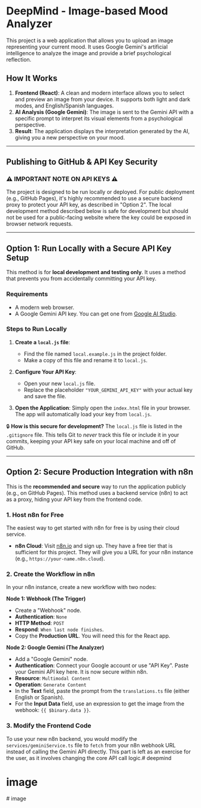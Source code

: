 # DeepMind - Image-based Mood Analyzer

This project is a web application that allows you to upload an image representing your current mood. It uses Google Gemini's artificial intelligence to analyze the image and provide a brief psychological reflection.

## How It Works

1.  **Frontend (React)**: A clean and modern interface allows you to select and preview an image from your device. It supports both light and dark modes, and English/Spanish languages.
2.  **AI Analysis (Google Gemini)**: The image is sent to the Gemini API with a specific prompt to interpret its visual elements from a psychological perspective.
3.  **Result**: The application displays the interpretation generated by the AI, giving you a new perspective on your mood.

---

## Publishing to GitHub & API Key Security

### :warning: IMPORTANT NOTE ON API KEYS :warning:
The project is designed to be run locally or deployed. For public deployment (e.g., GitHub Pages), it's highly recommended to use a secure backend proxy to protect your API key, as described in "Option 2". The local development method described below is safe for development but should not be used for a public-facing website where the key could be exposed in browser network requests.

---

## Option 1: Run Locally with a Secure API Key Setup

This method is for **local development and testing only**. It uses a method that prevents you from accidentally committing your API key.

### Requirements

*   A modern web browser.
*   A Google Gemini API key. You can get one from [Google AI Studio](https://aistudio.google.com/app/apikey).

### Steps to Run Locally

1.  **Create a `local.js` file**:
    *   Find the file named `local.example.js` in the project folder.
    *   Make a copy of this file and rename it to `local.js`.

2.  **Configure Your API Key**:
    *   Open your new `local.js` file.
    *   Replace the placeholder `"YOUR_GEMINI_API_KEY"` with your actual key and save the file.

3.  **Open the Application**: Simply open the `index.html` file in your browser. The app will automatically load your key from `local.js`.

:lock: **How is this secure for development?** The `local.js` file is listed in the `.gitignore` file. This tells Git to *never* track this file or include it in your commits, keeping your API key safe on your local machine and off of GitHub.

---

## Option 2: Secure Production Integration with n8n

This is the **recommended and secure** way to run the application publicly (e.g., on GitHub Pages). This method uses a backend service (n8n) to act as a proxy, hiding your API key from the frontend code.

### 1. Host n8n for Free

The easiest way to get started with n8n for free is by using their cloud service.

*   **n8n Cloud**: Visit [n8n.io](https://n8n.io/) and sign up. They have a free tier that is sufficient for this project. They will give you a URL for your n8n instance (e.g., `https://your-name.n8n.cloud`).

### 2. Create the Workflow in n8n

In your n8n instance, create a new workflow with two nodes:

**Node 1: Webhook (The Trigger)**
*   Create a "Webhook" node.
*   **Authentication**: `None`
*   **HTTP Method**: `POST`
*   **Respond**: `When last node finishes`.
*   Copy the **Production URL**. You will need this for the React app.

**Node 2: Google Gemini (The Analyzer)**
*   Add a "Google Gemini" node.
*   **Authentication**: Connect your Google account or use "API Key". Paste your Gemini API key here. It is now secure within n8n.
*   **Resource**: `Multimodal Content`
*   **Operation**: `Generate Content`
*   In the **Text** field, paste the prompt from the `translations.ts` file (either English or Spanish).
*   For the **Input Data** field, use an expression to get the image from the webhook: `{{ $binary.data }}`.

### 3. Modify the Frontend Code

To use your new n8n backend, you would modify the `services/geminiService.ts` file to `fetch` from your n8n webhook URL instead of calling the Gemini API directly. This part is left as an exercise for the user, as it involves changing the core API call logic.# deepmind
# image
#   i m a g e  
 
